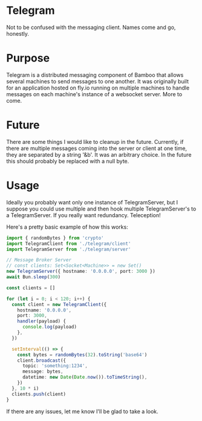 # Telegram

Not to be confused with the messaging client. Names come and go, honestly.

# Purpose

Telegram is a distributed messaging component of Bamboo that allows several
machines to send messages to one another. It was originally built for an
application hosted on fly.io running on multiple machines to handle messages on
each machine's instance of a websocket server. More to come.

# Future

There are some things I would like to cleanup in the future. Currently, if there
are multiple messages coming into the server or client at one time, they are
separated by a string '&b'. It was an arbitrary choice. In the future this
should probably be replaced with a null byte.

# Usage

Ideally you probably want only one instance of TelegramServer, but I suppose you
could use multiple and then hook multiple TelegramServer's to a TelegramServer.
If you really want redundancy. Teleception!

Here's a pretty basic example of how this works:

```typescript
import { randomBytes } from 'crypto'
import TelegramClient from './telegram/client'
import TelegramServer from './telegram/server'

// Message Broker Server
// const clients: Set<Socket<Machine>> = new Set()
new TelegramServer({ hostname: '0.0.0.0', port: 3000 })
await Bun.sleep(300)

const clients = []

for (let i = 0; i < 120; i++) {
  const client = new TelegramClient({
    hostname: '0.0.0.0',
    port: 3000,
    handler(payload) {
      console.log(payload)
    },
  })

  setInterval(() => {
    const bytes = randomBytes(32).toString('base64')
    client.broadcast({
      topic: 'something:1234',
      message: bytes,
      datetime: new Date(Date.now()).toTimeString(),
    })
  }, 10 * i)
  clients.push(client)
}
```

If there are any issues, let me know I'll be glad to take a look.
